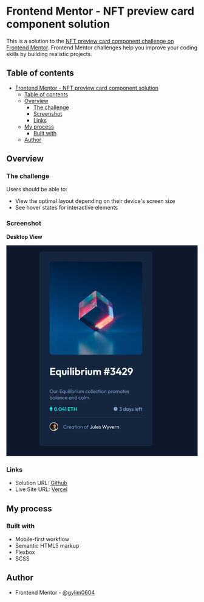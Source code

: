 # Frontend Mentor - NFT preview card component solution

This is a solution to the [NFT preview card component challenge on Frontend Mentor](https://www.frontendmentor.io/challenges/nft-preview-card-component-SbdUL_w0U). Frontend Mentor challenges help you improve your coding skills by building realistic projects. 

## Table of contents

- [Frontend Mentor - NFT preview card component solution](#frontend-mentor---nft-preview-card-component-solution)
  - [Table of contents](#table-of-contents)
  - [Overview](#overview)
    - [The challenge](#the-challenge)
    - [Screenshot](#screenshot)
    - [Links](#links)
  - [My process](#my-process)
    - [Built with](#built-with)
  - [Author](#author)


## Overview

### The challenge

Users should be able to:

- View the optimal layout depending on their device's screen size
- See hover states for interactive elements

### Screenshot

**Desktop View**


![](./screenshots/design.png)

### Links

- Solution URL: [Github](https://github.com/gylim0604/FrontEnd-Mentor-NFT-Preview-Card)
- Live Site URL: [Vercel](https://front-end-mentor-nft-preview-card.vercel.app/)

## My process

### Built with
- Mobile-first workflow
- Semantic HTML5 markup
- Flexbox
- SCSS



## Author

- Frontend Mentor - [@gylim0604](https://www.frontendmentor.io/profile/gylim0604)
